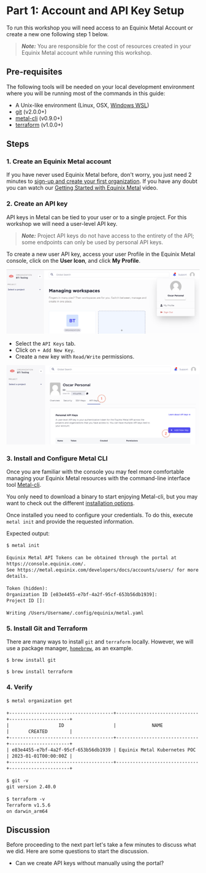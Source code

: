 # Part 1: Account and API Key Setup

To run this workshop you will need access to an Equinix Metal Account or create a new one following step 1 below.

> **_Note:_**  You are responsible for the cost of resources created in your Equinix Metal account while running this workshop.

## Pre-requisites

The following tools will be needed on your local development environment where you will be running most of the commands in this guide:

* A Unix-like environment (Linux, OSX, [Windows WSL](https://docs.microsoft.com/en-us/windows/wsl/install))
* [git](https://git-scm.com/download/) (v2.0.0+)
* [metal-cli](https://deploy.equinix.com/labs/metal-cli/) (v0.9.0+)
* [terraform](https://deploy.equinix.com/labs/terraform-on-equinix-workshop/) (v1.0.0+)

## Steps

### 1. Create an Equinix Metal account

If you have never used Equinix Metal before, don't worry, you just need 2 minutes to [sign-up and create your first organization](https://console.equinix.com/sign-up). If you have any doubt you can watch our [Getting Started with Equinix Metal](https://www.youtube.com/watch?v=5Ax6fKBeg2U&t=153s) video.

### 2. Create an API key

API keys in Metal can be tied to your user or to a single project. For this workshop we will need a user-level API key.

> **_Note:_** Project API keys do not have access to the entirety of the API; some endpoints can only be used by personal API keys.

To create a new user API key, access your user Profile in the Equinix Metal console, click on the **User Icon**, and click **My Profile**.

![Equinix Console profile section screenshot](../images/profile-screenshot.png)

- Select the `API Keys` tab.
- Click on `+ Add New Key`.
- Create a new key with `Read/Write` permissions.

![Equinix Console API keys section screenshot](../images/profile-api-keys-screenshot.png)

### 3. Install and Configure Metal CLI

Once you are familiar with the console you may feel more comfortable managing your Equinix Metal resources with the command-line interface tool [Metal-cli](https://github.com/equinix/metal-cli).

You only need to download a binary to start enjoying Metal-cli, but you may want to check out the different [installation options](https://github.com/equinix/metal-cli/#installation).

Once installed you need to configure your credentials. To do this, execute `metal init` and provide the requested information.

Expected output:

```shell
$ metal init

Equinix Metal API Tokens can be obtained through the portal at https://console.equinix.com/.
See https://metal.equinix.com/developers/docs/accounts/users/ for more details.

Token (hidden): 
Organization ID [e83e4455-e7bf-4a2f-95cf-653b56db1939]: 
Project ID []: 

Writing /Users/Username/.config/equinix/metal.yaml
```

### 5. Install Git and Terraform

There are many ways to install `git` and `terraform` locally. However, we will use a package manager, [`homebrew`](https://brew.sh/), as an example.

```shell
$ brew install git
```

```shell
$ brew install terraform
```

### 4. Verify

```shell
$ metal organization get

+--------------------------------------+------------------------------+----------------------+
|                  ID                  |             NAME             |       CREATED        |
+--------------------------------------+------------------------------+----------------------+
| e83e4455-e7bf-4a2f-95cf-653b56db1939 | Equinix Metal Kubernetes POC | 2023-01-01T00:00:00Z |
+--------------------------------------+------------------------------+----------------------+

$ git -v
git version 2.40.0

$ terraform -v
Terraform v1.5.6
on darwin_arm64
```

## Discussion

Before proceeding to the next part let's take a few minutes to discuss what we did. Here are some questions to start the discussion.

* Can we create API keys without manually using the portal?
